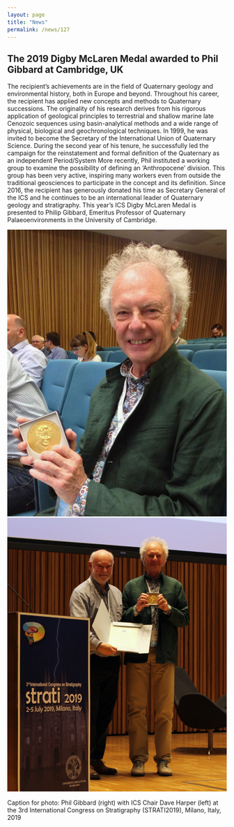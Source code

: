 ```yaml
---
layout: page
title: "News"
permalink: /news/127
---
```

## The 2019 Digby McLaren Medal awarded to Phil Gibbard at Cambridge, UK 

The recipient’s achievements are in the field of Quaternary geology and environmental history, both in Europe and beyond. Throughout his career, the recipient has applied new concepts and methods to Quaternary successions. The originality of his research derives from his rigorous application of geological principles to terrestrial and shallow marine late Cenozoic sequences using basin-analytical methods and a wide range of physical, biological and geochronological techniques. In 1999, he was invited to become the Secretary of the International Union of Quaternary Science. During the second year of his tenure, he successfully led the campaign for the reinstatement and formal definition of the Quaternary as an independent Period/System More recently, Phil instituted a working group to examine the possibility of defining an ‘Anthropocene’ division. This group has been very active, inspiring many workers even from outside the traditional geosciences to participate in the concept and its definition. Since 2016, the recipient has generously donated his time as Secretary General of the ICS and he continues to be an international leader of Quaternary geology and stratigraphy. This year’s ICS Digby McLaren Medal is presented to Philip Gibbard, Emeritus Professor of Quaternary Palaeoenvironments in the University of Cambridge.

<img src="/images/person-gibbard.4.jpg" alt="" style="width:600px;" />

<img src="/images/person-gibbard.5.jpg" alt="" style="width:600px;" />

Caption for photo: Phil Gibbard (right) with ICS Chair Dave Harper (left) at the 3rd International Congress on Stratigraphy (STRATI2019), Milano, Italy, 2019